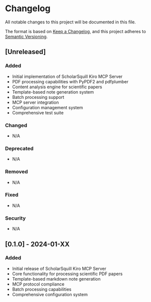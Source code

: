 # Changelog

All notable changes to this project will be documented in this file.

The format is based on [Keep a Changelog](https://keepachangelog.com/en/1.0.0/),
and this project adheres to [Semantic Versioning](https://semver.org/spec/v2.0.0.html).

## [Unreleased]

### Added
- Initial implementation of ScholarSquill Kiro MCP Server
- PDF processing capabilities with PyPDF2 and pdfplumber
- Content analysis engine for scientific papers
- Template-based note generation system
- Batch processing support
- MCP server integration
- Configuration management system
- Comprehensive test suite

### Changed
- N/A

### Deprecated
- N/A

### Removed
- N/A

### Fixed
- N/A

### Security
- N/A

## [0.1.0] - 2024-01-XX

### Added
- Initial release of ScholarSquill Kiro MCP Server
- Core functionality for processing scientific PDF papers
- Template-based markdown note generation
- MCP protocol compliance
- Batch processing capabilities
- Comprehensive configuration system